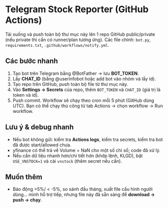 # Telegram Stock Reporter (GitHub Actions)

Tải xuống và push toàn bộ thư mục này lên 1 repo GitHub public/private (nếu private thì cần có runner/plan tương ứng).
Các file chính: `bot.py`, `requirements.txt`, `.github/workflows/notify.yml`.

## Các bước nhanh
1. Tạo bot trên Telegram bằng @BotFather → lưu **BOT_TOKEN**.
2. Lấy **CHAT_ID** (bằng @userinfobot hoặc add bot vào nhóm và lấy id).
3. Tạo repo trên GitHub, push toàn bộ file từ thư mục này.
4. Vào **Settings → Secrets** của repo, thêm `BOT_TOKEN` và `CHAT_ID` (giá trị là token và id).
5. Push commit. Workflow sẽ chạy theo cron mỗi 5 phút (GitHub dùng UTC). Bạn có thể chạy thủ công từ tab Actions → chọn workflow → Run workflow.

## Lưu ý & debug nhanh
- Nếu bot không gửi: kiểm tra **Actions logs**, kiểm tra secrets, kiểm tra bot đã được start/allowed chưa.
- yfinance có thể trả về Volume = NaN cho một số chỉ số; code đã xử lý.
- Nếu cần dữ liệu nhanh hơn/chi tiết hơn (khớp lệnh, KLGD), bật `USE_VNSTOCK=1` và cài `vnstock` (thêm secret nếu cần).

## Muốn thêm
- Báo động >5%/ < -5%, so sánh đầu tháng, xuất file cấu hình người dùng... mình hỗ trợ tiếp, nhưng file này đã sẵn sàng để **download → push → chạy**.
